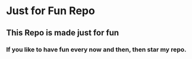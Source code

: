 # Just for Fun Repo

## This Repo is made just for fun

### If you like to have fun every now and then, then star my repo.
